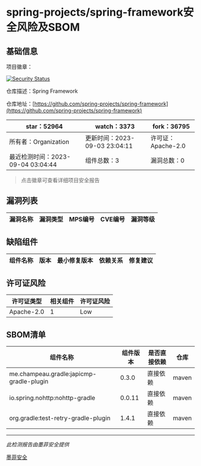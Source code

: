 # spring-projects/spring-framework安全风险及SBOM

## 基础信息

项目徽章：

[![Security Status](https://www.murphysec.com/platform3/v31/badge/1698407826182684672.svg)](https://www.murphysec.com/console/report/1695497794541219840/1698407826182684672)

仓库描述：Spring Framework

仓库地址：[https://github.com/spring-projects/spring-framework](https://github.com/spring-projects/spring-framework)

| star：52964 | watch：3373 | fork：36795 |
| ----------- | -------------- | ------------ |
| 所有者：Organization | 更新时间：2023-09-03 23:04:11 | 许可证：Apache-2.0 |
| 最近检测时间：2023-09-04 03:04:44 | 组件总数：3 | 漏洞总数：0 |

> 点击徽章可查看详细项目安全报告



## 漏洞列表

| 漏洞名称 | 漏洞类型 | MPS编号 | CVE编号 | 漏洞等级 |
| ------- | ------ | ------- | ------ | ----- |





## 缺陷组件

| 组件名称 | 版本 | 最小修复版本 | 依赖关系 | 修复建议 |
| -------- | ---- | ------------ | -------- | -------- |





## 许可证风险

| 许可证类型 | 相关组件 | 许可证风险 |
| ---------- | -------- | ---------- |
|Apache-2.0|1|Low|




## SBOM清单

| 组件名称 | 组件版本 | 是否直接依赖 | 仓库 |
| -------- | -------- | ------------ | ---- |
|me.champeau.gradle:japicmp-gradle-plugin|0.3.0|直接依赖|maven|
|io.spring.nohttp:nohttp-gradle|0.0.11|直接依赖|maven|
|org.gradle:test-retry-gradle-plugin|1.4.1|直接依赖|maven|


------

*此检测报告由墨菲安全提供*

[墨菲安全](www.murphysec.com)